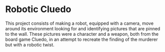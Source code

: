 # Robotic Cluedo
This project consists of making a robot, equipped with a camera, move around its environment looking for and identifying pictures that are pinned to the wall. These pictures were a character and a weapon, both from the board game Cluedo, in an attempt to recreate the finding of the murderer but with a robotic twist.
